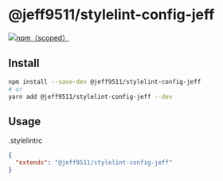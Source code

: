 # @jeff9511/stylelint-config-jeff
[![npm（scoped）](https://img.shields.io/badge/npm-1.0.0-brightgreen)](https://github.com/lqk9511/stylelint-config-jeff)

## Install
```sh
npm install --save-dev @jeff9511/stylelint-config-jeff
# or
yarn add @jeff9511/stylelint-config-jeff --dev
```

## Usage

.stylelintrc

```json
{
  "extends": "@jeff9511/stylelint-config-jeff"
}
```